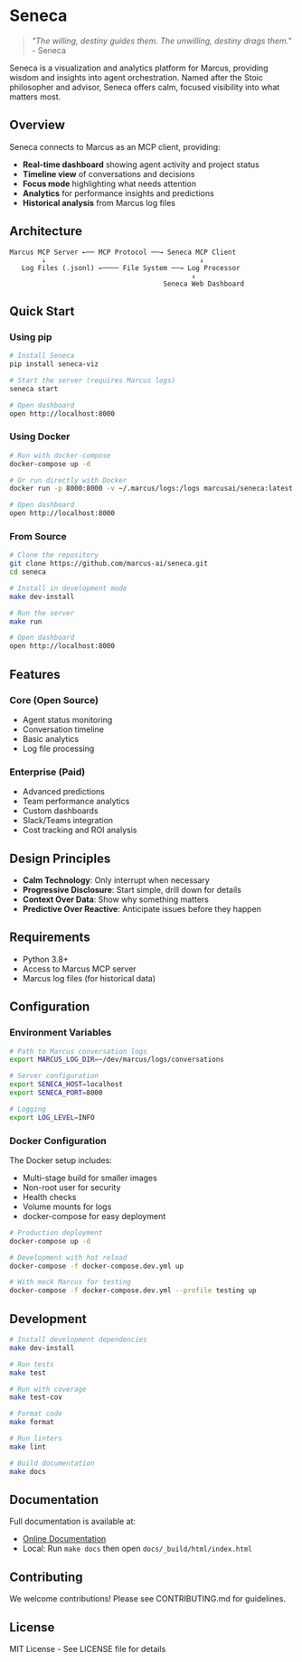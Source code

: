 # Seneca

> *"The willing, destiny guides them. The unwilling, destiny drags them."* - Seneca

Seneca is a visualization and analytics platform for Marcus, providing wisdom and insights into agent orchestration. Named after the Stoic philosopher and advisor, Seneca offers calm, focused visibility into what matters most.

## Overview

Seneca connects to Marcus as an MCP client, providing:

- **Real-time dashboard** showing agent activity and project status
- **Timeline view** of conversations and decisions
- **Focus mode** highlighting what needs attention
- **Analytics** for performance insights and predictions
- **Historical analysis** from Marcus log files

## Architecture

```
Marcus MCP Server ←── MCP Protocol ──→ Seneca MCP Client
        ↓                                      ↓
   Log Files (.jsonl) ←──── File System ──→ Log Processor
                                             ↓
                                      Seneca Web Dashboard
```

## Quick Start

### Using pip

```bash
# Install Seneca
pip install seneca-viz

# Start the server (requires Marcus logs)
seneca start

# Open dashboard
open http://localhost:8000
```

### Using Docker

```bash
# Run with docker-compose
docker-compose up -d

# Or run directly with Docker
docker run -p 8000:8000 -v ~/.marcus/logs:/logs marcusai/seneca:latest

# Open dashboard
open http://localhost:8000
```

### From Source

```bash
# Clone the repository
git clone https://github.com/marcus-ai/seneca.git
cd seneca

# Install in development mode
make dev-install

# Run the server
make run

# Open dashboard
open http://localhost:8000
```

## Features

### Core (Open Source)
- Agent status monitoring
- Conversation timeline
- Basic analytics
- Log file processing

### Enterprise (Paid)
- Advanced predictions
- Team performance analytics
- Custom dashboards
- Slack/Teams integration
- Cost tracking and ROI analysis

## Design Principles

- **Calm Technology**: Only interrupt when necessary
- **Progressive Disclosure**: Start simple, drill down for details
- **Context Over Data**: Show why something matters
- **Predictive Over Reactive**: Anticipate issues before they happen

## Requirements

- Python 3.8+
- Access to Marcus MCP server
- Marcus log files (for historical data)

## Configuration

### Environment Variables

```bash
# Path to Marcus conversation logs
export MARCUS_LOG_DIR=~/dev/marcus/logs/conversations

# Server configuration
export SENECA_HOST=localhost
export SENECA_PORT=8000

# Logging
export LOG_LEVEL=INFO
```

### Docker Configuration

The Docker setup includes:
- Multi-stage build for smaller images
- Non-root user for security
- Health checks
- Volume mounts for logs
- docker-compose for easy deployment

```bash
# Production deployment
docker-compose up -d

# Development with hot reload
docker-compose -f docker-compose.dev.yml up

# With mock Marcus for testing
docker-compose -f docker-compose.dev.yml --profile testing up
```

## Development

```bash
# Install development dependencies
make dev-install

# Run tests
make test

# Run with coverage
make test-cov

# Format code
make format

# Run linters
make lint

# Build documentation
make docs
```

## Documentation

Full documentation is available at:
- [Online Documentation](https://seneca.marcus-ai.dev)
- Local: Run `make docs` then open `docs/_build/html/index.html`

## Contributing

We welcome contributions! Please see CONTRIBUTING.md for guidelines.

## License

MIT License - See LICENSE file for details 

